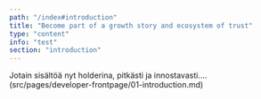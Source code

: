 ```yaml
---
path: "/index#introduction"
title: "Become part of a growth story and ecosystem of trust"
type: "content"
info: "test"
section: "introduction"
---
```

Jotain sisältöä nyt holderina, pitkästi ja innostavasti.... (src/pages/developer-frontpage/01-introduction.md)